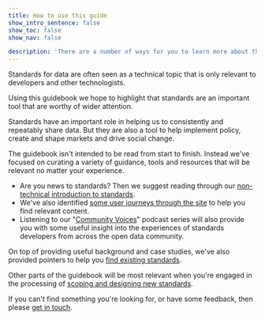 ```yaml
---
title: How to use this guide
show_intro_sentence: false
show_toc: false
show_nav: false

description: 'There are a number of ways for you to learn more about the creation, development and adoption of open standards for data.'
---
```


Standards for data are often seen as a technical topic that is only relevant to developers and other technologists.

Using this guidebook we hope to highlight that standards are an important tool that are worthy of wider attention. 

Standards have an important role in helping us to consistently and repeatably share data. But they are also a tool to help 
implement policy, create and shape markets and drive social change.

The guidebook isn't intended to be read from start to finish. Instead we've focused on curating a variety of guidance, tools and 
resources that will be relevant no matter your experience.

* Are you news to standards? Then we suggest reading through our [non-technical introduction to standards](/introduction/).
* We've also identified [some user journeys through the site](/) to help you find relevant content.
* Listening to our "[Community Voices](/community/community-voices/)" podcast series will also provide you with some useful insight into the experiences of standards developers from across the open data community.

On top of providing useful background and case studies, we've also provided pointers to help you [find existing standards](/find-existing-standards/). 

Other parts of the guidebook will be most relevant when you're engaged in the processing of [scoping and designing new standards](/creating-open-standards/).

If you can't find something you're looking for, or have some feedback, then please [get in touch](/about/contact/).
